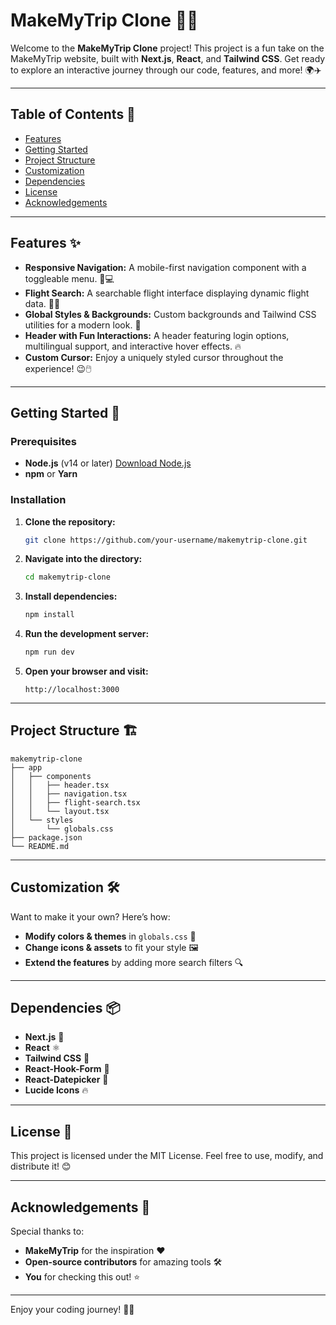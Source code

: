# MakeMyTrip Clone 🚀🎉

Welcome to the **MakeMyTrip Clone** project! This project is a fun take on the MakeMyTrip website, built with **Next.js**, **React**, and **Tailwind CSS**. Get ready to explore an interactive journey through our code, features, and more! 🌍✈️

---

## Table of Contents 📑
- [Features](#features-)
- [Getting Started](#getting-started-)
- [Project Structure](#project-structure-)
- [Customization](#customization-)
- [Dependencies](#dependencies-)
- [License](#license-)
- [Acknowledgements](#acknowledgements-)

---

## Features ✨
- **Responsive Navigation:** A mobile-first navigation component with a toggleable menu. 📱💻
- **Flight Search:** A searchable flight interface displaying dynamic flight data. 🛫🛬
- **Global Styles & Backgrounds:** Custom backgrounds and Tailwind CSS utilities for a modern look. 🎨
- **Header with Fun Interactions:** A header featuring login options, multilingual support, and interactive hover effects. 🔥
- **Custom Cursor:** Enjoy a uniquely styled cursor throughout the experience! 😉🖱️

---

## Getting Started 🚀

### Prerequisites
- **Node.js** (v14 or later) [Download Node.js](https://nodejs.org/en/)
- **npm** or **Yarn**

### Installation

1. **Clone the repository:**

   ```bash
   git clone https://github.com/your-username/makemytrip-clone.git
   ```

2. **Navigate into the directory:**

   ```bash
   cd makemytrip-clone
   ```

3. **Install dependencies:**

   ```bash
   npm install
   ```

4. **Run the development server:**

   ```bash
   npm run dev
   ```

5. **Open your browser and visit:**
   ```
   http://localhost:3000
   ```

---

## Project Structure 🏗️
```
makemytrip-clone
├── app
│   ├── components
│   │   ├── header.tsx
│   │   ├── navigation.tsx
│   │   ├── flight-search.tsx
│   │   └── layout.tsx
│   └── styles
│       └── globals.css
├── package.json
└── README.md
```

---

## Customization 🛠️
Want to make it your own? Here’s how:
- **Modify colors & themes** in `globals.css` 🎨
- **Change icons & assets** to fit your style 🖼️
- **Extend the features** by adding more search filters 🔍

---

## Dependencies 📦
- **Next.js** 🚀
- **React** ⚛️
- **Tailwind CSS** 🎨
- **React-Hook-Form** 📝
- **React-Datepicker** 📅
- **Lucide Icons** 🔥

---

## License 📜
This project is licensed under the MIT License. Feel free to use, modify, and distribute it! 😊

---

## Acknowledgements 🙌
Special thanks to:
- **MakeMyTrip** for the inspiration ❤️
- **Open-source contributors** for amazing tools 🛠️
- **You** for checking this out! ⭐

---

Enjoy your coding journey! 🚀✨
